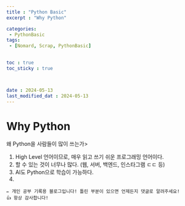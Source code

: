 ```yaml
---
title : "Python Basic"
excerpt : "Why Python"

categories: 
 - PythonBasic
tags: 
 - [Nomard, Scrap, PythonBasic]

 
toc : true
toc_sticky : true



date : 2024-05-13
last_modified_dat : 2024-05-13
---
```


# Why Python

<div class='notice--info' markdown='1'>
왜 Python을 사람들이 많이 쓰는가>
</div>

1. High Level 언어이므로, 매우 읽고 쓰기 쉬운 프로그래밍 언어이다.
2. 할 수 있는 것이 너무나 많다. (웹, 서버, 백엔드, 인스타그램 ㄷㄷ 등)
3. AI도 Python으로 학습이 가능하다.
4. 

```
✏️ 개인 공부 기록용 블로그입니다! 틀린 부분이 있으면 언제든지 댓글로 알려주세요!
👍 항상 감사합니다!
```